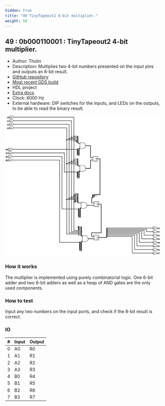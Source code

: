 ```yaml
---
hidden: true
title: "49 TinyTapeout2 4-bit multiplier."
weight: 50
---
```


## 49 : 0b000110001 : TinyTapeout2 4-bit multiplier.

* Author: Tholin
* Description: Multiplies two 4-bit numbers presented on the input pins and outputs an 8-bit result.
* [GitHub repository](https://github.com/89Mods/tt2-4x4-multiply)
* [Most recent GDS build](https://github.com/AvalonSemiconductors/tt2-4x4-multiply/actions/runs/3603903621)
* HDL project
* [Extra docs]()
* Clock: 6000 Hz
* External hardware: DIP switches for the inputs, and LEDs on the outputs, to be able to read the binary result.

![picture](images/circuit.png)

### How it works

The multiplier is implemented using purely combinatorial logic. One 6-bit adder and two 8-bit adders as well as a heap of AND gates are the only used components.

### How to test

Input any two numbers on the input ports, and check if the 8-bit result is correct.

### IO

| # | Input        | Output       |
|---|--------------|--------------|
| 0 | A0  | R0 |
| 1 | A1  | R1 |
| 2 | A2  | R2 |
| 3 | A3  | R3 |
| 4 | B0  | R4 |
| 5 | B1  | R5 |
| 6 | B2  | R6 |
| 7 | B3  | R7 |
